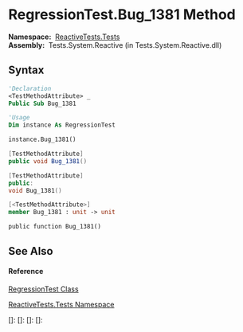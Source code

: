 # RegressionTest.Bug\_1381 Method

**Namespace:**  [ReactiveTests.Tests](ReactiveTests.Tests\ReactiveTests.Tests.md)  
**Assembly:**  Tests.System.Reactive (in Tests.System.Reactive.dll)

## Syntax

```vb
'Declaration
<TestMethodAttribute> _
Public Sub Bug_1381
```

```vb
'Usage
Dim instance As RegressionTest

instance.Bug_1381()
```

```csharp
[TestMethodAttribute]
public void Bug_1381()
```

```c++
[TestMethodAttribute]
public:
void Bug_1381()
```

```fsharp
[<TestMethodAttribute>]
member Bug_1381 : unit -> unit 
```

```jscript
public function Bug_1381()
```

## See Also

#### Reference

[RegressionTest Class](RegressionTest\RegressionTest.md)

[ReactiveTests.Tests Namespace](ReactiveTests.Tests\ReactiveTests.Tests.md)

[]: 
[]: 
[]: 
[]: 